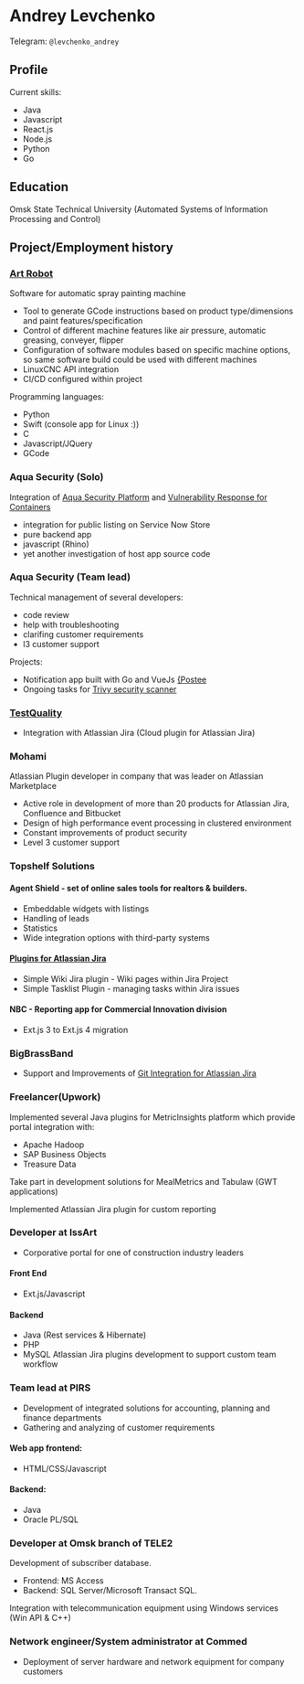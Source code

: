 # Andrey Levchenko
Telegram: `@levchenko_andrey`
## Profile

Current skills:
- Java
- Javascript
- React.js
- Node.js
- Python
- Go

## Education

Omsk State Technical University (Automated Systems of Information Processing and Control)

## Project/Employment history

### [Art Robot](https://www.youtube.com/@user-sb2cv4hv5k)

Software for automatic spray painting machine
- Tool to generate GCode instructions based on product type/dimensions and paint features/specification
- Control of different machine features like air pressure, automatic greasing, conveyer, flipper
- Configuration of software modules based on specific machine options, so same software build could be used with different machines
- LinuxCNC API integration
- CI/CD configured within project

Programming languages:
- Python
- Swift (console app for Linux :))
- C
- Javascript/JQuery
- GCode
### Aqua Security (Solo)

Integration of [Aqua Security Platform](https://www.aquasec.com/) and [Vulnerability Response for Containers](https://docs.servicenow.com/en-US/bundle/utah-security-management/page/product/container-vulnerability-response/concept/understanding-cvr.html)
- integration for public listing on Service Now Store
- pure backend app 
- javascript (Rhino)
- yet another investigation of host app source code

### Aqua Security (Team lead)

Technical management of several developers:
- code review
- help with troubleshooting
- clarifing customer requirements
- l3 customer support
  
Projects:
- Notification app built with Go and VueJs [{Postee](https://github.com/aquasecurity/postee)
- Ongoing tasks for [Trivy security scanner](https://github.com/aquasecurity/trivy)

### [TestQuality](https://www.testquality.com/)

- Integration with Atlassian Jira (Cloud plugin for Atlassian Jira)

### Mohami

Atlassian Plugin developer in company that was leader on Atlassian Marketplace
- Active role in development of more than 20 products for Atlassian Jira,
Confluence and Bitbucket
- Design of high performance event processing in clustered environment
- Constant improvements of product security
- Level 3 customer support

### Topshelf Solutions

#### Agent Shield - set of online sales tools for realtors & builders.

- Embeddable widgets with listings
- Handling of leads
- Statistics
- Wide integration options with third-party systems

#### [Plugins for Atlassian Jira](https://marketplace.atlassian.com/vendors/1210684)

- Simple Wiki Jira plugin - Wiki pages within Jira Project
- Simple Tasklist Plugin - managing tasks within Jira issues

#### NBC - Reporting app for Commercial Innovation division

- Ext.js 3 to Ext.js 4 migration

### BigBrassBand

- Support and Improvements of [Git Integration for Atlassian Jira](https://marketplace.atlassian.com/apps/4984/git-integration-for-jira)

### Freelancer(Upwork)

Implemented several Java plugins for MetricInsights platform which provide portal integration
with:
- Apache Hadoop
- SAP Business Objects
- Treasure Data

Take part in development solutions for MealMetrics and Tabulaw (GWT applications)

Implemented Atlassian Jira plugin for custom reporting

### Developer at IssArt

- Corporative portal for one of construction industry leaders

#### Front End

- Ext.js/Javascript

#### Backend

- Java (Rest services & Hibernate)
- PHP
- MySQL
Atlassian Jira plugins development to support custom team workflow

### Team lead at PIRS

- Development of integrated solutions for accounting, planning and finance departments
- Gathering and analyzing of customer requirements

#### Web app frontend:

- HTML/CSS/Javascript

#### Backend:

- Java
- Oracle PL/SQL

### Developer at Omsk branch of TELE2

Development of subscriber database.
- Frontend: MS Access
- Backend: SQL Server/Microsoft Transact SQL.

Integration with telecommunication equipment using Windows services (Win API
& C++)

### Network engineer/System administrator at Commed

- Deployment of server hardware and network equipment for company customers

